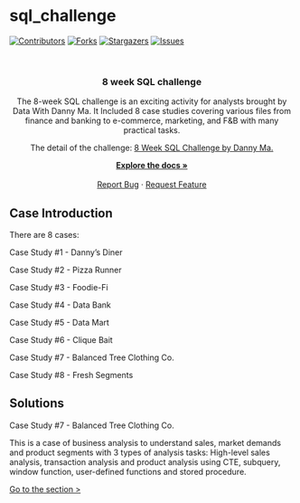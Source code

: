 # sql_challenge

[![Contributors][contributors-shield]][contributors-url]
[![Forks][forks-shield]][forks-url]
[![Stargazers][stars-shield]][stars-url]
[![Issues][issues-shield]][issues-url]

<!-- PROJECT LOGO -->
<br />
<div align="center">
  <a href="https://github.com/tamtran4869/sql_challenge">
  </a>

  <h3 align="center">8 week SQL challenge</h3>

  <p align="center">
    The 8-week SQL challenge is an exciting activity for analysts brought by Data With Danny Ma.
 It Included 8 case studies covering various files from finance and banking to e-commerce, marketing, and F&B with many practical tasks.
 
 The detail of the challenge: <a href="https://8weeksqlchallenge.com/">8 Week SQL Challenge by Danny Ma.</a>
    
   <a href="#case-introduction"><strong>Explore the docs »</strong></a>
    <br />
    <br />
    <a href="https://github.com/tamtran4869/sql_challenge/issues">Report Bug</a>
    ·
    <a href="https://github.com/tamtran4869/sql_challenge/issues">Request Feature</a>
  </p>
</div>


<!-- CONTEXT -->
## Case Introduction
There are 8 cases: 

Case Study #1 - Danny’s Diner 

Case Study #2 - Pizza Runner

Case Study #3 - Foodie-Fi

Case Study #4 - Data Bank

Case Study #5 - Data Mart

Case Study #6 - Clique Bait

Case Study #7 - Balanced Tree Clothing Co.

Case Study #8 - Fresh Segments

## Solutions

Case Study #7 - Balanced Tree Clothing Co.

This is a case of business analysis to understand sales, market demands and product segments with 3 types of analysis tasks: High-level sales analysis, transaction analysis and product analysis using CTE, subquery, window function, user-defined functions and stored procedure.

<a href="https://github.com/tamtran4869/sql_challenge/blob/main/Balanced_tree/solutions.md">Go to the section > </a>


<!-- MARKDOWN LINKS & IMAGES -->
<!-- https://www.markdownguide.org/basic-syntax/#reference-style-links -->
[contributors-shield]: https://img.shields.io/github/contributors/tamtran4869/sql_challenge.svg?style=for-the-badge
[contributors-url]: https://github.com/tamtran4869/sql_challenge/graphs/contributors
[forks-shield]: https://img.shields.io/github/forks/tamtran4869/sql_challenge.svg?style=for-the-badge
[forks-url]: https://github.com/tamtran4869/sql_challenge/network/members
[stars-shield]: https://img.shields.io/github/stars/tamtran4869/sql_challenge.svg?style=for-the-badge
[stars-url]: https://github.com/tamtran4869/sql_challenge/stargazers
[issues-shield]: https://img.shields.io/github/issues/tamtran4869/sql_challenge.svg?style=for-the-badge
[issues-url]: https://github.com/tamtran4869/sql_challenge/issues

